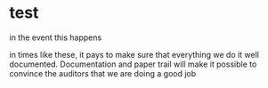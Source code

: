 
# test
in the event this happens

in times like these, it pays to make sure that everything we do it well documented. 
Documentation and paper trail will make it possible to convince the auditors that we are doing a good job
